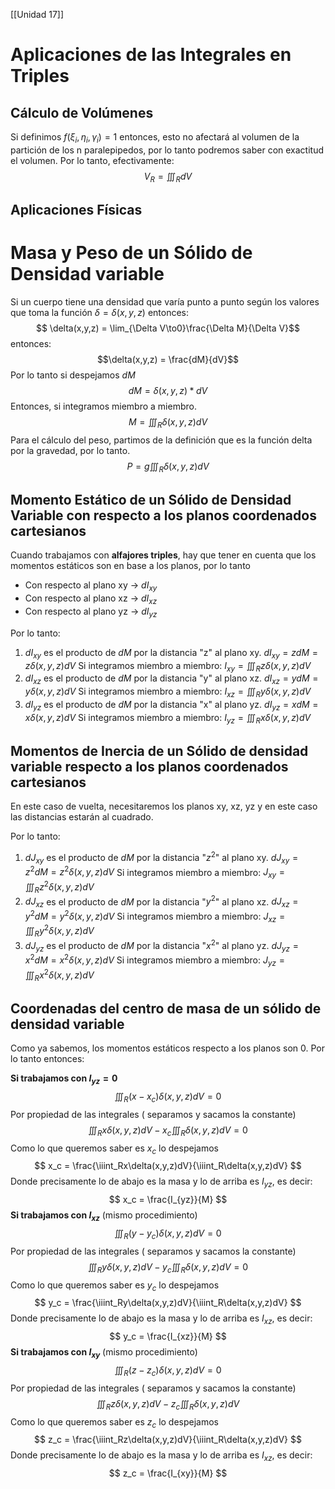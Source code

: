 [[Unidad 17]]

# Aplicaciones de las Integrales en Triples
## Cálculo de Volúmenes
Si definimos $f(\xi_i, \eta_i, \gamma_i) = 1$ entonces, esto no afectará al volumen de la partición de los n paralepipedos, por lo tanto podremos saber con exactitud el volumen.
Por lo tanto, efectivamente:
$$ V_R = \iiint_R dV$$
## Aplicaciones Físicas
# Masa y Peso de un Sólido de Densidad variable
Si un cuerpo tiene una densidad que varía punto a punto según los valores que toma la función $\delta = \delta(x,y,z)$ entonces:
$$ \delta(x,y,z) = \lim_{\Delta V\to0}\frac{\Delta M}{\Delta V}$$
entonces:
$$\delta(x,y,z) = \frac{dM}{dV}$$
Por lo tanto si despejamos $dM$
$$
dM = \delta(x,y,z) * dV$$
Entonces, si integramos miembro a miembro.
$$M =\iiint_R\delta(x,y,z)dV$$
Para el cálculo del peso, partimos de la definición que es la función delta por la gravedad, por lo tanto.
$$ P = g\iiint_R\delta(x,y,z)dV$$
## Momento Estático de un Sólido de Densidad Variable con respecto a los planos coordenados cartesianos

Cuando trabajamos con **alfajores triples**, hay que tener en cuenta que los momentos estáticos son en base a los planos, por lo tanto
- Con respecto al plano xy -> $dI_{xy}$
- Con respecto al plano xz -> $dI_{xz}$
- Con respecto al plano yz -> $dI_{yz}$

Por lo tanto: 
1) $dI_{xy}$ es el producto de $dM$ por la distancia "z" al plano xy.
	$dI_{xy} = zdM = z \delta(x,y,z) dV$
	Si integramos miembro a miembro:
	$I_{xy}=\iiint_Rz \delta(x,y,z) dV$
2) $dI_{xz}$ es el producto de $dM$ por la distancia "y" al plano xz.
	$dI_{xz} = ydM = y \delta(x,y,z) dV$
	Si integramos miembro a miembro:
	$I_{xz}=\iiint_Ry \delta(x,y,z) dV$
3) $dI_{yz}$ es el producto de $dM$ por la distancia "x" al plano yz.
	$dI_{yz} = xdM = x \delta(x,y,z) dV$
	Si integramos miembro a miembro:
	$I_{yz}=\iiint_Rx \delta(x,y,z) dV$

## Momentos de Inercia de un Sólido de densidad variable respecto a los planos coordenados cartesianos
En este caso de vuelta, necesitaremos los planos xy, xz, yz y en este caso las distancias estarán al cuadrado.

Por lo tanto: 
1) $dJ_{xy}$ es el producto de $dM$ por la distancia "$z^2$" al plano xy.
	$dJ_{xy} = z^2dM = z^2 \delta(x,y,z) dV$
	Si integramos miembro a miembro:
	$J_{xy}=\iiint_Rz^2 \delta(x,y,z) dV$
2) $dJ_{xz}$ es el producto de $dM$ por la distancia "$y^2$" al plano xz.
	$dJ_{xz} = y^2dM = y^2 \delta(x,y,z) dV$
	Si integramos miembro a miembro:
	$J_{xz}=\iiint_Ry^2 \delta(x,y,z) dV$
3) $dJ_{yz}$ es el producto de $dM$ por la distancia "$x^2$" al plano yz.
	$dJ_{yz} = x^2dM = x^2 \delta(x,y,z) dV$
	Si integramos miembro a miembro:
	$J_{yz}=\iiint_Rx^2 \delta(x,y,z) dV$

## Coordenadas del centro de masa de un sólido de densidad variable
Como ya sabemos, los momentos estáticos respecto a los planos son 0.
Por lo tanto entonces:

**Si trabajamos con $I_{yz} = 0$**
$$\iiint_R(x-x_c)\delta(x,y,z)dV=0$$
Por propiedad de las integrales ( separamos y sacamos la constante)
$$
\iiint_Rx\delta(x,y,z)dV-x_c\iiint_R\delta(x,y,z)dV=0
$$
Como lo que queremos saber es $x_c$ lo despejamos
$$
x_c = \frac{\iiint_Rx\delta(x,y,z)dV}{\iiint_R\delta(x,y,z)dV}
$$
Donde precisamente lo de abajo es la masa y lo de arriba es $I_{yz}$, es decir:
$$
x_c = \frac{I_{yz}}{M}
$$
**Si trabajamos con $I_{xz}$** (mismo procedimiento)
$$\iiint_R(y-y_c)\delta(x,y,z)dV=0$$
Por propiedad de las integrales ( separamos y sacamos la constante)
$$
\iiint_Ry\delta(x,y,z)dV-y_c\iiint_R\delta(x,y,z)dV=0
$$
Como lo que queremos saber es $y_c$ lo despejamos
$$
y_c = \frac{\iiint_Ry\delta(x,y,z)dV}{\iiint_R\delta(x,y,z)dV}
$$
Donde precisamente lo de abajo es la masa y lo de arriba es $I_{xz}$, es decir:
$$
y_c = \frac{I_{xz}}{M}
$$
**Si trabajamos con $I_{xy}$** (mismo procedimiento)
$$\iiint_R(z-z_c)\delta(x,y,z)dV=0$$
Por propiedad de las integrales ( separamos y sacamos la constante)
$$
\iiint_Rz\delta(x,y,z)dV-z_c\iiint_R\delta(x,y,z)dV
$$
Como lo que queremos saber es $z_c$ lo despejamos
$$
z_c = \frac{\iiint_Rz\delta(x,y,z)dV}{\iiint_R\delta(x,y,z)dV}
$$
Donde precisamente lo de abajo es la masa y lo de arriba es $I_{xz}$, es decir:
$$
z_c = \frac{I_{xy}}{M}
$$